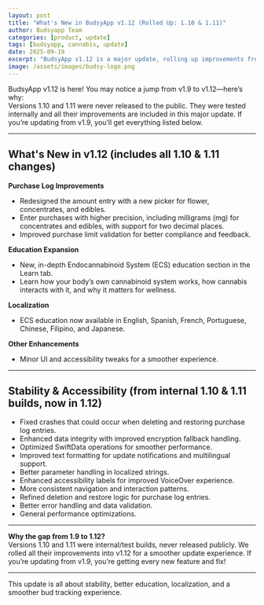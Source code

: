 ```yaml
---
layout: post
title: "What's New in BudsyApp v1.12 (Rolled Up: 1.10 & 1.11)"
author: Budsyapp Team
categories: [product, update]
tags: [budsyapp, cannabis, update]
date: 2025-09-19
excerpt: "BudsyApp v1.12 is a major update, rolling up improvements from internal versions 1.10 and 1.11. Learn what's new, and why there's a gap from v1.9."
image: /assets/images/budsy-logo.png
---
```


BudsyApp v1.12 is here! You may notice a jump from v1.9 to v1.12—here’s why:  
Versions 1.10 and 1.11 were never released to the public. They were tested internally and all their improvements are included in this major update. If you’re updating from v1.9, you’ll get everything listed below.

---

## **What's New in v1.12 (includes all 1.10 & 1.11 changes)**

**Purchase Log Improvements**
- Redesigned the amount entry with a new picker for flower, concentrates, and edibles.
- Enter purchases with higher precision, including milligrams (mg) for concentrates and edibles, with support for two decimal places.
- Improved purchase limit validation for better compliance and feedback.

**Education Expansion**
- New, in-depth Endocannabinoid System (ECS) education section in the Learn tab.
- Learn how your body’s own cannabinoid system works, how cannabis interacts with it, and why it matters for wellness.

**Localization**
- ECS education now available in English, Spanish, French, Portuguese, Chinese, Filipino, and Japanese.

**Other Enhancements**
- Minor UI and accessibility tweaks for a smoother experience.

---

## **Stability & Accessibility (from internal 1.10 & 1.11 builds, now in 1.12)**

- Fixed crashes that could occur when deleting and restoring purchase log entries.
- Enhanced data integrity with improved encryption fallback handling.
- Optimized SwiftData operations for smoother performance.
- Improved text formatting for update notifications and multilingual support.
- Better parameter handling in localized strings.
- Enhanced accessibility labels for improved VoiceOver experience.
- More consistent navigation and interaction patterns.
- Refined deletion and restore logic for purchase log entries.
- Better error handling and data validation.
- General performance optimizations.

---

**Why the gap from 1.9 to 1.12?**  
Versions 1.10 and 1.11 were internal/test builds, never released publicly. We rolled all their improvements into v1.12 for a smoother update experience. If you’re updating from v1.9, you’re getting every new feature and fix!

---

This update is all about stability, better education, localization, and a smoother bud tracking experience.